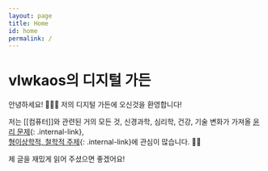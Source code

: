 ```yaml
---
layout: page
title: Home
id: home
permalink: /
---
```


# vlwkaos의 디지털 가든

안녕하세요! 🍕🙋‍♂️ 저의 디지털 가든에 오신것을 환영합니다!

저는 [[컴퓨터]]와 관련된 거의 모든 것, 신경과학, 심리학, 건강, 기술 변화가 가져올 [윤리 문제](/index/tech_and_data_ethics){: .internal-link},  
[형이상학적, 철학적 주제](/index/general_anthropology_metaphysics){: .internal-link}에 관심이 많습니다. 🐱‍🏍

제 글을 재밌게 읽어 주셨으면 좋겠어요!

<style>
  .wrapper {
    max-width: 46em;
  }
</style>
